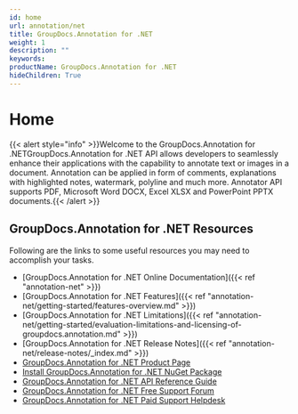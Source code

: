 ```yaml
---
id: home
url: annotation/net
title: GroupDocs.Annotation for .NET
weight: 1
description: ""
keywords: 
productName: GroupDocs.Annotation for .NET
hideChildren: True
---
```

#  Home 

{{< alert style="info" >}}Welcome to the GroupDocs.Annotation for .NETGroupDocs.Annotation for .NET API allows developers to seamlessly enhance their applications with the capability to annotate text or images in a document. Annotation can be applied in form of comments, explanations with highlighted notes, watermark, polyline and much more. Annotator API supports PDF, Microsoft Word DOCX, Excel XLSX and PowerPoint PPTX documents.{{< /alert >}}

## GroupDocs.Annotation for .NET Resources

Following are the links to some useful resources you may need to accomplish your tasks.

*   [GroupDocs.Annotation for .NET Online Documentation]({{< ref "annotation-net" >}})
*   [GroupDocs.Annotation for .NET Features]({{< ref "annotation-net/getting-started/features-overview.md" >}})
*   [GroupDocs.Annotation for .NET Limitations]({{< ref "annotation-net/getting-started/evaluation-limitations-and-licensing-of-groupdocs.annotation.md" >}})
*   [GroupDocs.Annotation for .NET Release Notes]({{< ref "annotation-net/release-notes/_index.md" >}})
*   [GroupDocs.Annotation for .NET Product Page](https://products.groupdocs.com/annotation/net)
*   [Install GroupDocs.Annotation for .NET NuGet Package](https://www.nuget.org/packages/GroupDocs.Annotation/)
*   [GroupDocs.Annotation for .NET API Reference Guide](https://apireference.groupdocs.com/net/annotation)
*   [GroupDocs.Annotation for .NET Free Support Forum](https://forum.groupdocs.com/c/annotation)
*   [GroupDocs.Annotation for .NET Paid Support Helpdesk](https://helpdesk.groupdocs.com/)
